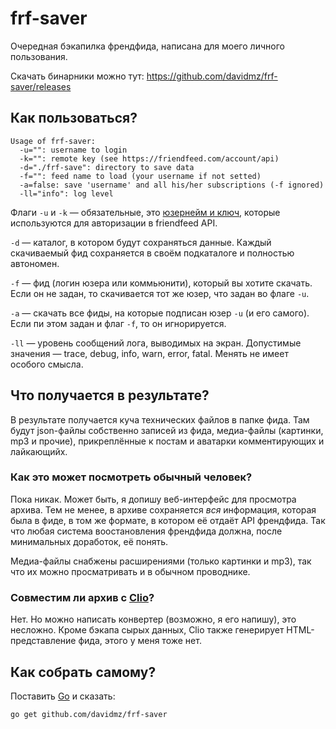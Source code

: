 # frf-saver

Очередная бэкапилка френдфида, написана для моего личного пользования.

Скачать бинарники можно тут: https://github.com/davidmz/frf-saver/releases

## Как пользоваться?

    Usage of frf-saver:
      -u="": username to login
      -k="": remote key (see https://friendfeed.com/account/api)
      -d="./frf-save": directory to save data
      -f="": feed name to load (your username if not setted)
      -a=false: save 'username' and all his/her subscriptions (-f ignored)
      -ll="info": log level

Флаги `-u` и `-k` — обязательные, это [юзернейм и ключ](https://friendfeed.com/account/api), которые используются для авторизации в friendfeed API.

`-d` — каталог, в котором будут сохраняться данные. Каждый скачиваемый фид сохраняется в своём подкаталоге и полностью автономен.

`-f` — фид (логин юзера или коммьюнити), который вы хотите скачать. Если он не задан, то скачивается тот же юзер, что задан во флаге `-u`.

`-a` — скачать все фиды, на которые подписан юзер `-u` (и его самого). Если пи этом задан и флаг `-f`, то он игнорируется.

`-ll` — уровень сообщений лога, выводимых на экран. Допустимые значения — trace, debug, info, warn, error, fatal. Менять не имеет особого смысла.

## Что получается в результате?

В результате получается куча технических файлов в папке фида. Там будут json-файлы собственно записей из фида, медиа-файлы (картинки, mp3 и прочие), прикреплённые к постам и аватарки комментирующих и лайкающийх.

### Как это может посмотреть обычный человек?

Пока никак. Может быть, я допишу веб-интерфейс для просмотра архива. Тем не менее, в архиве сохраняется _вся_ информация, которая была в фиде, в том же формате, в котором её отдаёт API френдфида. Так что любая система воостановления френдфида должна, после минимальных доработок, её понять.

Медиа-файлы снабжены расширениями (только картинки и mp3), так что их можно просматривать и в обычном проводнике.

### Совместим ли архив с [Clio](https://github.com/zverok/clio)?

Нет. Но можно написать конвертер (возможно, я его напишу), это несложно. Кроме бэкапа сырых данных, Clio также генерирует HTML-представление фида, этого у меня тоже нет.

## Как собрать самому?

Поставить [Go](https://golang.org/doc/install) и сказать:

`go get github.com/davidmz/frf-saver`

